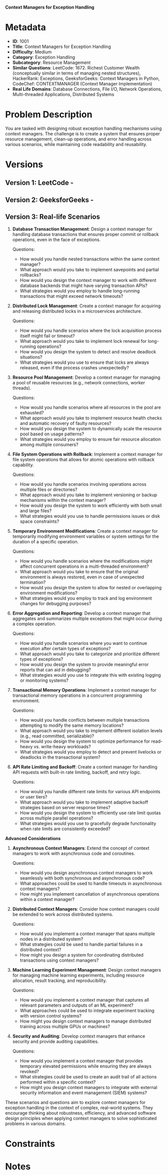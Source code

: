 **Context Managers for Exception Handling**

# Metadata

- **ID**: 1001
- **Title**: Context Managers for Exception Handling
- **Difficulty**: Medium
- **Category**: Exception Handling
- **Subcategory**: Resource Management
- **Similar Questions**: LeetCode: 1672. Richest Customer Wealth (conceptually similar in terms of managing nested structures), HackerRank: Exceptions, GeeksforGeeks: Context Managers in Python, CodeChef: CONTEXTMANAGER (Context Manager Implementation)
- **Real Life Domains**: Database Connections, File I/O, Network Operations, Multi-threaded Applications, Distributed Systems

# Problem Description

You are tasked with designing robust exception handling mechanisms using context managers. The challenge is to create a system that ensures proper resource management, clean-up operations, and error handling across various scenarios, while maintaining code readability and reusability.

# Versions

## Version 1: LeetCode - 

## Version 2: GeeksforGeeks - 

## Version 3: Real-life Scenarios

1. **Database Transaction Management**:
   Design a context manager for handling database transactions that ensures proper commit or rollback operations, even in the face of exceptions.
   
   Questions:
   - How would you handle nested transactions within the same context manager?
   - What approach would you take to implement savepoints and partial rollbacks?
   - How would you design the context manager to work with different database backends that might have varying transaction APIs?
   - What strategies would you employ to handle long-running transactions that might exceed network timeouts?

2. **Distributed Lock Management**:
   Create a context manager for acquiring and releasing distributed locks in a microservices architecture.
   
   Questions:
   - How would you handle scenarios where the lock acquisition process itself might fail or timeout?
   - What approach would you take to implement lock renewal for long-running operations?
   - How would you design the system to detect and resolve deadlock situations?
   - What strategies would you use to ensure that locks are always released, even if the process crashes unexpectedly?

3. **Resource Pool Management**:
   Develop a context manager for managing a pool of reusable resources (e.g., network connections, worker threads).
   
   Questions:
   - How would you handle scenarios where all resources in the pool are exhausted?
   - What approach would you take to implement resource health checks and automatic recovery of faulty resources?
   - How would you design the system to dynamically scale the resource pool based on usage patterns?
   - What strategies would you employ to ensure fair resource allocation among multiple consumers?

4. **File System Operations with Rollback**:
   Implement a context manager for file system operations that allows for atomic operations with rollback capability.
   
   Questions:
   - How would you handle scenarios involving operations across multiple files or directories?
   - What approach would you take to implement versioning or backup mechanisms within the context manager?
   - How would you design the system to work efficiently with both small and large files?
   - What strategies would you use to handle permissions issues or disk space constraints?

5. **Temporary Environment Modifications**:
   Create a context manager for temporarily modifying environment variables or system settings for the duration of a specific operation.
   
   Questions:
   - How would you handle scenarios where the modifications might affect concurrent operations in a multi-threaded environment?
   - What approach would you take to ensure that the original environment is always restored, even in case of unexpected termination?
   - How would you design the system to allow for nested or overlapping environment modifications?
   - What strategies would you employ to track and log environment changes for debugging purposes?

6. **Error Aggregation and Reporting**:
   Develop a context manager that aggregates and summarizes multiple exceptions that might occur during a complex operation.
   
   Questions:
   - How would you handle scenarios where you want to continue execution after certain types of exceptions?
   - What approach would you take to categorize and prioritize different types of exceptions?
   - How would you design the system to provide meaningful error reports that can aid in debugging?
   - What strategies would you use to integrate this with existing logging or monitoring systems?

7. **Transactional Memory Operations**:
   Implement a context manager for transactional memory operations in a concurrent programming environment.
   
   Questions:
   - How would you handle conflicts between multiple transactions attempting to modify the same memory locations?
   - What approach would you take to implement different isolation levels (e.g., read committed, serializable)?
   - How would you design the system to optimize performance for read-heavy vs. write-heavy workloads?
   - What strategies would you employ to detect and prevent livelocks or deadlocks in the transactional system?

8. **API Rate Limiting and Backoff**:
   Create a context manager for handling API requests with built-in rate limiting, backoff, and retry logic.
   
   Questions:
   - How would you handle different rate limits for various API endpoints or user tiers?
   - What approach would you take to implement adaptive backoff strategies based on server response times?
   - How would you design the system to efficiently use rate limit quotas across multiple parallel operations?
   - What strategies would you use to gracefully degrade functionality when rate limits are consistently exceeded?

**Advanced Considerations**
1. **Asynchronous Context Managers**:
   Extend the concept of context managers to work with asynchronous code and coroutines.
   
   Questions:
   - How would you design asynchronous context managers to work seamlessly with both synchronous and asynchronous code?
   - What approaches could be used to handle timeouts in asynchronous context managers?
   - How might you implement cancellation of asynchronous operations within a context manager?

2. **Distributed Context Managers**:
   Consider how context managers could be extended to work across distributed systems.
   
   Questions:
   - How would you implement a context manager that spans multiple nodes in a distributed system?
   - What strategies could be used to handle partial failures in a distributed context?
   - How might you design a system for coordinating distributed transactions using context managers?

3. **Machine Learning Experiment Management**:
   Design context managers for managing machine learning experiments, including resource allocation, result tracking, and reproducibility.
   
   Questions:
   - How would you implement a context manager that captures all relevant parameters and outputs of an ML experiment?
   - What approaches could be used to integrate experiment tracking with version control systems?
   - How might you design context managers to manage distributed training across multiple GPUs or machines?

4. **Security and Auditing**:
   Develop context managers that enhance security and provide auditing capabilities.
   
   Questions:
   - How would you implement a context manager that provides temporary elevated permissions while ensuring they are always revoked?
   - What strategies could be used to create an audit trail of all actions performed within a specific context?
   - How might you design context managers to integrate with external security information and event management (SIEM) systems?

These scenarios and questions aim to explore context managers for exception handling in the context of complex, real-world systems. They encourage thinking about robustness, efficiency, and advanced software design principles when applying context managers to solve sophisticated problems in various domains.

# Constraints

# Notes